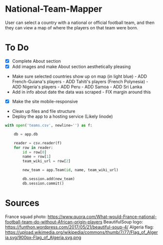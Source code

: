 # National-Team-Mapper
User can select a country with a national or official football team, and then they can view a map of where the players on that team were born.

# To Do
- [x] Complete About section
- [x] Add images and make About section aesthetically pleasing
* Make sure selected countries show up on map (in light blue) - ADD French-Guiana's players - ADD Tahiti's players (French Polynesia) - ADD Nigeria's players - ADD Peru - ADD Samoa - ADD Sri Lanka
* Add in info about date the data was scraped - FIX margin around this
- [x] Make the site mobile-responsive
* Clean up files and file structure
* Deploy the app to a hosting service (Likely linode)

```python
with open('teams.csv', newline='') as f:

    db = app.db

    reader = csv.reader(f)
    for row in reader:
        id = row[0]
        name = row[1]
        team_wiki_url = row[2]

        new_team = app.Team(id, name, team_wiki_url)

        db.session.add(new_team)
        db.session.commit()
```

# Sources
France squad photo: https://www.quora.com/What-would-France-national-football-team-do-without-African-origin-players
BeautifulSoup logo: https://funthon.wordpress.com/2017/05/21/beautiful-soup-4/
Algeria flag: https://upload.wikimedia.org/wikipedia/commons/thumb/7/77/Flag_of_Algeria.svg/900px-Flag_of_Algeria.svg.png